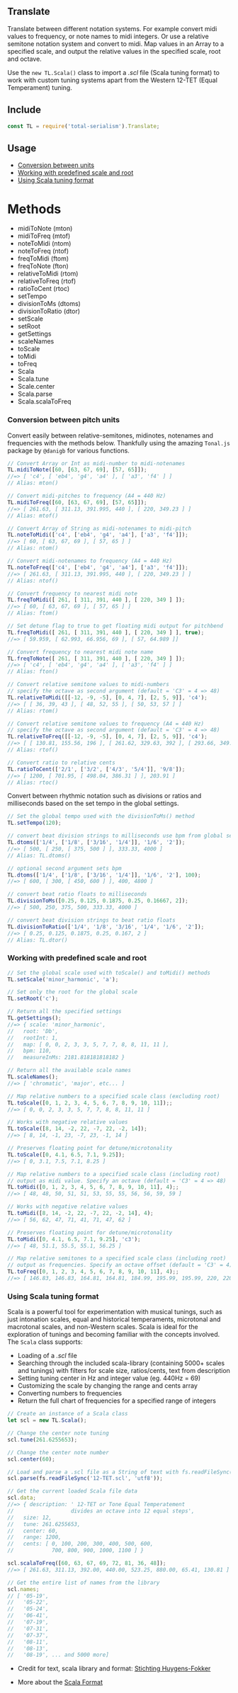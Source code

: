 ## Translate

Translate between different notation systems. For example convert midi values to frequency, or note names to midi integers. Or use a relative semitone notation system and convert to midi. Map values in an Array to a specified scale, and output the relative values in the specified scale, root and octave.

Use the `new TL.Scala()` class to import a *.scl* file (Scala tuning format) to work with custom tuning systems apart from the Western 12-TET (Equal Temperament) tuning. 

## Include

```js
const TL = require('total-serialism').Translate;
```

## Usage

- [Conversion between units](#conversion-between-units)
- [Working with predefined scale and root](#working-with-predefined-scale-and-root)
- [Using Scala tuning format](#using-scala-tuning-format)

# Methods

- midiToNote (mton)
- midiToFreq (mtof)
- noteToMidi (ntom)
- noteToFreq (ntof)
- freqToMidi (ftom)
- freqToNote (fton)
- relativeToMidi (rtom)
- relativeToFreq (rtof)
- ratioToCent (rtoc)
- setTempo
- divisionToMs (dtoms)
- divisionToRatio (dtor)
- setScale
- setRoot
- getSettings
- scaleNames
- toScale
- toMidi
- toFreq
- Scala
- Scala.tune
- Scale.center
- Scala.parse
- Scala.scalaToFreq

### Conversion between pitch units

Convert easily between relative-semitones, midinotes, notenames and frequencies with the methods below. Thankfully using the amazing `Tonal.js` package by `@danigb` for various functions.

```js
// Convert Array or Int as midi-number to midi-notenames
TL.midiToNote([60, [63, 67, 69], [57, 65]]);
//=> [ 'c4', [ 'eb4', 'g4', 'a4' ], [ 'a3', 'f4' ] ] 
// Alias: mton()

// Convert midi-pitches to frequency (A4 = 440 Hz)
TL.midiToFreq([60, [63, 67, 69], [57, 65]]);
//=> [ 261.63, [ 311.13, 391.995, 440 ], [ 220, 349.23 ] ] 
// Alias: mtof()

// Convert Array of String as midi-notenames to midi-pitch
TL.noteToMidi(['c4', ['eb4', 'g4', 'a4'], ['a3', 'f4']]);
//=> [ 60, [ 63, 67, 69 ], [ 57, 65 ] ] 
// Alias: ntom()

// Convert midi-notenames to frequency (A4 = 440 Hz)
TL.noteToFreq(['c4', ['eb4', 'g4', 'a4'], ['a3', 'f4']]);
//=> [ 261.63, [ 311.13, 391.995, 440 ], [ 220, 349.23 ] ] 
// Alias: ntof()

// Convert frequency to nearest midi note
TL.freqToMidi([ 261, [ 311, 391, 440 ], [ 220, 349 ] ]);
//=> [ 60, [ 63, 67, 69 ], [ 57, 65 ] ] 
// Alias: ftom()

// Set detune flag to true to get floating midi output for pitchbend
TL.freqToMidi([ 261, [ 311, 391, 440 ], [ 220, 349 ] ], true);
//=> [ 59.959, [ 62.993, 66.956, 69 ], [ 57, 64.989 ]] 

// Convert frequency to nearest midi note name
TL.freqToNote([ 261, [ 311, 391, 440 ], [ 220, 349 ] ]);
//=> [ 'c4', [ 'eb4', 'g4', 'a4' ], [ 'a3', 'f4' ] ] 
// Alias: fton()

// Convert relative semitone values to midi-numbers
// specify the octave as second argument (default = 'C3' = 4 => 48)
TL.relativeToMidi([[-12, -9, -5], [0, 4, 7], [2, 5, 9]], 'c4');
//=> [ [ 36, 39, 43 ], [ 48, 52, 55 ], [ 50, 53, 57 ] ] 
// Alias: rtom()

// Convert relative semitone values to frequency (A4 = 440 Hz)
// specify the octave as second argument (default = 'C3' = 4 => 48)
TL.relativeToFreq([[-12, -9, -5], [0, 4, 7], [2, 5, 9]], 'c4');
//=> [ [ 130.81, 155.56, 196 ], [ 261.62, 329.63, 392 ], [ 293.66, 349.23, 440 ] ]
// Alias: rtof()

// Convert ratio to relative cents
TL.ratioToCent(['2/1', ['3/2', ['4/3', '5/4']], '9/8']);
//=> [ 1200, [ 701.95, [ 498.04, 386.31 ] ], 203.91 ] 
// Alias: rtoc()

```

Convert between rhythmic notation such as divisions or ratios and milliseconds based on the set tempo in the global settings.

```js
// Set the global tempo used with the divisionToMs() method
TL.setTempo(120);

// convert beat division strings to milliseconds use bpm from global settings
TL.dtoms(['1/4', ['1/8', ['3/16', '1/4']], '1/6', '2']);
//=> [ 500, [ 250, [ 375, 500 ] ], 333.33, 4000 ] 
// Alias: TL.dtoms()

// optional second argument sets bpm
TL.dtoms(['1/4', ['1/8', ['3/16', '1/4']], '1/6', '2'], 100);
//=> [ 600, [ 300, [ 450, 600 ] ], 400, 4800 ]

// convert beat ratio floats to milliseconds
TL.divisionToMs([0.25, 0.125, 0.1875, 0.25, 0.16667, 2]);
//=> [ 500, 250, 375, 500, 333.33, 4000 ] 

// convert beat division strings to beat ratio floats
TL.divisionToRatio(['1/4', '1/8', '3/16', '1/4', '1/6', '2']);
//=> [ 0.25, 0.125, 0.1875, 0.25, 0.167, 2 ] 
// Alias: TL.dtor()
```

### Working with predefined scale and root

```js
// Set the global scale used with toScale() and toMidi() methods
TL.setScale('minor_harmonic', 'a');

// Set only the root for the global scale
TL.setRoot('c');

// Return all the specified settings
TL.getSettings();
//=> { scale: 'minor_harmonic',
//   root: 'Db',
//   rootInt: 1,
//   map: [ 0, 0, 2, 3, 3, 5, 7, 7, 8, 8, 11, 11 ],
//   bpm: 110,
//   measureInMs: 2181.818181818182 }

// Return all the available scale names
TL.scaleNames();
//=> [ 'chromatic', 'major', etc... ] 

// Map relative numbers to a specified scale class (excluding root)
TL.toScale([0, 1, 2, 3, 4, 5, 6, 7, 8, 9, 10, 11]);;
//=> [ 0, 0, 2, 3, 3, 5, 7, 7, 8, 8, 11, 11 ] 

// Works with negative relative values
TL.toScale([8, 14, -2, 22, -7, 22, -2, 14]);
//=> [ 8, 14, -1, 23, -7, 23, -1, 14 ] 

// Preserves floating point for detune/microtonality
TL.toScale([0, 4.1, 6.5, 7.1, 9.25]);
//=> [ 0, 3.1, 7.5, 7.1, 8.25 ] 

// Map relative numbers to a specified scale class (including root)
// output as midi value. Specify an octave (default = 'C3' = 4 => 48)
TL.toMidi([0, 1, 2, 3, 4, 5, 6, 7, 8, 9, 10, 11], 4);;
//=> [ 48, 48, 50, 51, 51, 53, 55, 55, 56, 56, 59, 59 ] 

// Works with negative relative values
TL.toMidi([8, 14, -2, 22, -7, 22, -2, 14], 4);
//=> [ 56, 62, 47, 71, 41, 71, 47, 62 ] 

// Preserves floating point for detune/microtonality
TL.toMidi([0, 4.1, 6.5, 7.1, 9.25], 'c3');
//=> [ 48, 51.1, 55.5, 55.1, 56.25 ] 

// Map relative semitones to a specified scale class (including root)
// output as frequencies. Specify an octave offset (default = 'C3' = 4)
TL.toFreq([0, 1, 2, 3, 4, 5, 6, 7, 8, 9, 10, 11], 4);;
//=> [ 146.83, 146.83, 164.81, 164.81, 184.99, 195.99, 195.99, 220, 220, 246.94, 246.94, 277.18 ]

```

### Using Scala tuning format

Scala is a powerful tool for experimentation with musical tunings, such as just intonation scales, equal and historical temperaments, microtonal and macrotonal scales, and non-Western scales. Scala is ideal for the exploration of tunings and becoming familiar with the concepts involved. The `Scala` class supports:

- Loading of a *.scl* file
- Searching through the included scala-library (containing 5000+ scales and tunings) with filters for scale size, ratios/cents, text from description
- Setting tuning center in Hz and integer value (eg. 440Hz = 69)
- Customizing the scale by changing the range and cents array
- Converting numbers to frequencies
- Return the full chart of frequencies for a specified range of integers

```js
// Create an instance of a Scala class
let scl = new TL.Scala();

// Change the center note tuning
scl.tune(261.6255653);

// Change the center note number
scl.center(60);

// Load and parse a .scl file as a String of text with fs.readFileSync()
scl.parse(fs.readFileSync('12-TET.scl', 'utf8'));

// Get the current loaded Scala file data
scl.data;
//=> { description: ' 12-TET or Tone Equal Temperatement 
//                  divides an octave into 12 equal steps',
//   size: 12,
//   tune: 261.6255653,
//   center: 60,
//   range: 1200,
//   cents: [ 0, 100, 200, 300, 400, 500, 600, 
//            700, 800, 900, 1000, 1100 ] }

scl.scalaToFreq([60, 63, 67, 69, 72, 81, 36, 48]);
//=> [ 261.63, 311.13, 392.00, 440.00, 523.25, 880.00, 65.41, 130.81 ]

// Get the entire list of names from the library
scl.names;
// [ '05-19',
//   '05-22',
//   '05-24',
//   '06-41',
//   '07-19',
//   '07-31',
//   '07-37',
//   '08-11',
//   '08-13',
//   '08-19', ... and 5000 more]
```

- Credit for text, scala library and format: [Stichting Huygens-Fokker](http://www.huygens-fokker.org/scala/)

- More about the [Scala Format](http://www.huygens-fokker.org/scala/scl_format.html)